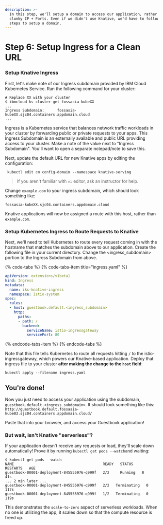 ```yaml
---
description: >-
  In this step, we'll setup a domain to access our application, rather than
  clunky IP + Ports. Even if we didn't use Knative, we'd have to follow similar
  steps to setup a domain.
---
```


# Step 6: Setup Ingress for a Clean URL

### Setup Knative Ingress

First, let's make note of our Ingress subdomain provided by IBM Cloud Kubernetes Service. Run the following command for your cluster:

```text
# Replace XX with your cluster
$ ibmcloud ks cluster-get fossasia-kubeXX
...
Ingress Subdomain:      fossasia-kubeXX.sjc04.containers.appdomain.cloud   
...
```

Ingress is a Kubernetes service that balances network traffic workloads in your cluster by forwarding public or private requests to your apps. This Ingress Subdomain is an externally available and public URL providing access to your cluster. Make a note of the value next to "Ingress Subdomain". You'll want to open a separate notepad/note to save this.

Next, update the default URL for new Knative apps by editing the configuration:

```text
 kubectl edit cm config-domain --namespace knative-serving
```

> If you aren't familiar with `vi` editor, ask an instructor for help.

Change `example.com` to your ingress subdomain, which should look something like: 

```text
fossasia-kubeXX.sjc04.containers.appdomain.cloud
```

Knative applications will now be assigned a route with this host, rather than `example.com`.

### Setup Kubernetes Ingress to Route Requests to Knative

Next, we'll need to tell Kubernetes to route every request coming in with the hostname that matches the subdomain above to our application. Create the following file in your current directory. Change the &lt;ingress\_subdomain&gt; portion to the Ingress Subdomain from above.

{% code-tabs %}
{% code-tabs-item title="ingress.yaml" %}
```yaml
apiVersion: extensions/v1beta1
kind: Ingress
metadata:
  name: iks-knative-ingress
  namespace: istio-system
spec:
  rules:
  - host: guestbook.default.<ingress_subdomain>
    http:
      paths:
      - path: /
        backend:
          serviceName: istio-ingressgateway
          servicePort: 80
```
{% endcode-tabs-item %}
{% endcode-tabs %}

Note that this file tells Kubernetes to route all requests hitting `/` to the istio-ingressgateway, which powers our Knative-based application. Deploy that ingress file to your cluster **after making the change to the `host` field**:

 `kubectl apply --filename ingress.yaml`

## You're done!

Now you just need to access your application using the subdomain, `guestbook.default.<ingress_subdomain>`. It should look something like this: `http://guestbook.default.fossasia-kube03.sjc04.containers.appdomain.cloud/`

Paste that into your browser, and access your Guestbook application!

### But wait, isn't Knative "serverless"?

If your application doesn't receive any requests or load, they'll scale down automatically! Prove it by running `kubectl get pods --watch`and waiting:

```text
$ kubectl get pods --watch
NAME                                         READY   STATUS    RESTARTS   AGE
guestbook-00001-deployment-845555976-q999f   2/2     Running   0          41s
... 2 min later ...
guestbook-00001-deployment-845555976-q999f   2/2   Terminating   0     117s
guestbook-00001-deployment-845555976-q999f   1/2   Terminating   0     119s
```

This demonstrates the `scale-to-zero` aspect of serverless workloads. When no one is utilizing the app, it scales down so that the compute resource is freed up.




